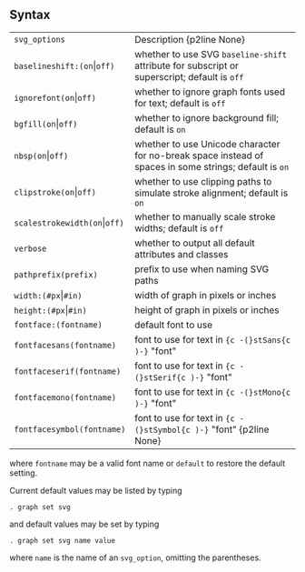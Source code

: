 ## Syntax

|                                |                                                                                                        |
|--------------------------------|--------------------------------------------------------------------------------------------------------|
| `svg_options`                  | Description {p2line None}                                                                              |
| `baselineshift:(on`\|`off)`    | whether to use SVG `baseline-shift` attribute for subscript or superscript; default is `off`           |
| `ignorefont(on`\|`off)`        | whether to ignore graph fonts used for text; default is `off`                                          |
| `bgfill(on`\|`off)`            | whether to ignore background fill; default is `on`                                                     |
| `nbsp(on`\|`off)`              | whether to use Unicode character for no-break space instead of spaces in some strings; default is `on` |
| `clipstroke(on`\|`off)`        | whether to use clipping paths to simulate stroke alignment; default is `on`                            |
| `scalestrokewidth(on`\|`off)`  | whether to manually scale stroke widths; default is `off`                                              |
| `verbose`                      | whether to output all default attributes and classes                                                   |
| `pathprefix(prefix)`           | prefix to use when naming SVG paths                                                                    |
| `width:(#px`\|`#in)`   | width of graph in pixels or inches                                                                     |
| `height:(#px`\|`#in)`  | height of graph in pixels or inches                                                                    |
| `fontface:(fontname)`      | default font to use                                                                                    |
| `fontfacesans(fontname)`   | font to use for text in `{c -(}stSans{c )-}` "font"                                                    |
| `fontfaceserif(fontname)`  | font to use for text in `{c -(}stSerif{c )-}` "font"                                                   |
| `fontfacemono(fontname)`   | font to use for text in `{c -(}stMono{c )-}` "font"                                                    |
| `fontfacesymbol(fontname)` | font to use for text in `{c -(}stSymbol{c )-}` "font" {p2line None}                                    |

where `fontname` may be a valid font name or `default` to restore the
default setting.

Current default values may be listed by typing

`. graph set svg`

and default values may be set by typing

`. graph set svg name value`

where `name` is the name of an `svg_option`, omitting the parentheses.
